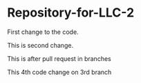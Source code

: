 # Repository-for-LLC-2
First change to the code. 

This is second change.

This is after pull request in branches 

This 4th code change on 3rd branch
